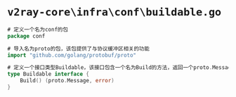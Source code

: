 # `v2ray-core\infra\conf\buildable.go`

```go
# 定义一个名为conf的包
package conf

# 导入名为proto的包，该包提供了与协议缓冲区相关的功能
import "github.com/golang/protobuf/proto"

# 定义一个接口类型Buildable，该接口包含一个名为Build的方法，返回一个proto.Message类型和一个error类型
type Buildable interface {
    Build() (proto.Message, error)
}
```